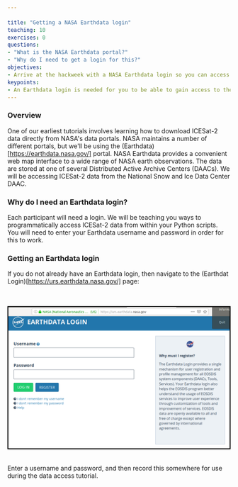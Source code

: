```yaml
---

title: "Getting a NASA Earthdata login"
teaching: 10
exercises: 0
questions:
- "What is the NASA Earthdata portal?"
- "Why do I need to get a login for this?" 
objectives:
- Arrive at the hackweek with a NASA Earthdata login so you can access ICESat-2 data
keypoints:
- An Earthdata login is needed for you to be able to gain access to the latest ICESat-2 data from NASA
---
```


### Overview

One of our earliest tutorials involves learning how to download ICESat-2 data directly from NASA's data portals. NASA maintains a number of different portals, but we'll be using the (Earthdata)[https://earthdata.nasa.gov/] portal. NASA Earthdata provides a convenient web map interface to a wide range of NASA earth observations. The data are stored at one of several Distributed Active Archive Centers (DAACs). We will be accessing ICESat-2 data from the National Snow and Ice Data Center DAAC.

### Why do I need an Earthdata login?

Each participant will need a login. We will be teaching you ways to programmatically access ICESat-2 data from within your Python scripts. You will need to enter your Earthdata username and password in order for this to work.

### Getting an Earthdata login

If you do not already have an Earthdata login, then navigate to the (Earthdat Login)[https://urs.earthdata.nasa.gov/] page:

<br>
<br>
<img src="../files/images/earthdata-login.png" width = "500" style="border:2px solid black">
<br>
<br>

Enter a username and password, and then record this somewhere for use during the data access tutorial. 


